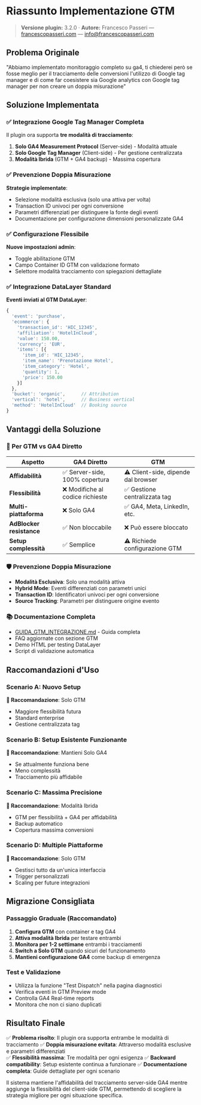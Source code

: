 # Riassunto Implementazione GTM

> **Versione plugin:** 3.2.0 · **Autore:** Francesco Passeri — [francescopasseri.com](https://francescopasseri.com) — [info@francescopasseri.com](mailto:info@francescopasseri.com)


## Problema Originale
"Abbiamo implementato monitoraggio completo su ga4, ti chiederei però se fosse meglio per il tracciamento delle conversioni l'utilizzo di Google tag manager e di come far coesistere sia Google analytics con Google tag manager per non creare un doppia misurazione"

## Soluzione Implementata

### ✅ Integrazione Google Tag Manager Completa

Il plugin ora supporta **tre modalità di tracciamento**:

1. **Solo GA4 Measurement Protocol** (Server-side) - Modalità attuale
2. **Solo Google Tag Manager** (Client-side) - Per gestione centralizzata
3. **Modalità Ibrida** (GTM + GA4 backup) - Massima copertura

### ✅ Prevenzione Doppia Misurazione

**Strategie implementate**:
- Selezione modalità esclusiva (solo una attiva per volta)
- Transaction ID univoci per ogni conversione
- Parametri differenziati per distinguere la fonte degli eventi
- Documentazione per configurazione dimensioni personalizzate GA4

### ✅ Configurazione Flessibile

**Nuove impostazioni admin**:
- Toggle abilitazione GTM
- Campo Container ID GTM con validazione formato
- Selettore modalità tracciamento con spiegazioni dettagliate

### ✅ Integrazione DataLayer Standard

**Eventi inviati al GTM DataLayer**:
```javascript
{
  'event': 'purchase',
  'ecommerce': {
    'transaction_id': 'HIC_12345',
    'affiliation': 'HotelInCloud',
    'value': 150.00,
    'currency': 'EUR',
    'items': [{
      'item_id': 'HIC_12345',
      'item_name': 'Prenotazione Hotel',
      'item_category': 'Hotel',
      'quantity': 1,
      'price': 150.00
    }]
  },
  'bucket': 'organic',      // Attribution
  'vertical': 'hotel',      // Business vertical
  'method': 'HotelInCloud'  // Booking source
}
```

## Vantaggi della Soluzione

### 🎯 Per GTM vs GA4 Diretto
| Aspetto | GA4 Diretto | GTM |
|---------|-------------|-----|
| **Affidabilità** | ✅ Server-side, 100% copertura | ⚠️ Client-side, dipende dal browser |
| **Flessibilità** | ❌ Modifiche al codice richieste | ✅ Gestione centralizzata tag |
| **Multi-piattaforma** | ❌ Solo GA4 | ✅ GA4, Meta, LinkedIn, etc. |
| **AdBlocker resistance** | ✅ Non bloccabile | ❌ Può essere bloccato |
| **Setup complessità** | ✅ Semplice | ⚠️ Richiede configurazione GTM |

### 🛡️ Prevenzione Doppia Misurazione
- **Modalità Esclusiva**: Solo una modalità attiva
- **Hybrid Mode**: Eventi differenziati con parametri unici
- **Transaction ID**: Identificatori univoci per ogni conversione
- **Source Tracking**: Parametri per distinguere origine evento

### 📚 Documentazione Completa
- [GUIDA_GTM_INTEGRAZIONE.md](GUIDA_GTM_INTEGRAZIONE.md) - Guida completa
- FAQ aggiornate con sezione GTM
- Demo HTML per testing DataLayer
- Script di validazione automatica

## Raccomandazioni d'Uso

### Scenario A: Nuovo Setup
**🎯 Raccomandazione**: Solo GTM
- Maggiore flessibilità futura
- Standard enterprise
- Gestione centralizzata tag

### Scenario B: Setup Esistente Funzionante
**🎯 Raccomandazione**: Mantieni Solo GA4
- Se attualmente funziona bene
- Meno complessità
- Tracciamento più affidabile

### Scenario C: Massima Precisione
**🎯 Raccomandazione**: Modalità Ibrida
- GTM per flessibilità + GA4 per affidabilità
- Backup automatico
- Copertura massima conversioni

### Scenario D: Multiple Piattaforme
**🎯 Raccomandazione**: Solo GTM
- Gestisci tutto da un'unica interfaccia
- Trigger personalizzati
- Scaling per future integrazioni

## Migrazione Consigliata

### Passaggio Graduale (Raccomandato)
1. **Configura GTM** con container e tag GA4
2. **Attiva modalità Ibrida** per testare entrambi
3. **Monitora per 1-2 settimane** entrambi i tracciamenti
4. **Switch a Solo GTM** quando sicuri del funzionamento
5. **Mantieni configurazione GA4** come backup di emergenza

### Test e Validazione
- Utilizza la funzione "Test Dispatch" nella pagina diagnostici
- Verifica eventi in GTM Preview mode
- Controlla GA4 Real-time reports
- Monitora che non ci siano duplicati

## Risultato Finale

✅ **Problema risolto**: Il plugin ora supporta entrambe le modalità di tracciamento
✅ **Doppia misurazione evitata**: Attraverso modalità esclusive e parametri differenziati  
✅ **Flessibilità massima**: Tre modalità per ogni esigenza
✅ **Backward compatibility**: Setup esistente continua a funzionare
✅ **Documentazione completa**: Guide dettagliate per ogni scenario

Il sistema mantiene l'affidabilità del tracciamento server-side GA4 mentre aggiunge la flessibilità del client-side GTM, permettendo di scegliere la strategia migliore per ogni situazione specifica.
